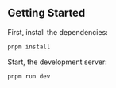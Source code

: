 ## Getting Started

First, install the dependencies:

```bash
pnpm install
```

Start, the development server:

```bash
pnpm run dev
```